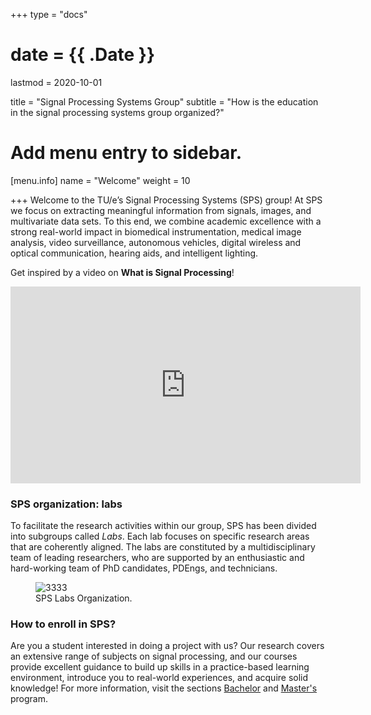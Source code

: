 +++
type = "docs"

# date = {{ .Date }}
lastmod = 2020-10-01

title = "Signal Processing Systems Group"
subtitle = "How is the education in the signal processing systems group organized?"

# Add menu entry to sidebar.
[menu.info]
  name = "Welcome"
  weight = 10

+++
Welcome to the TU/e’s  Signal Processing Systems (SPS) group!  At SPS we focus on extracting meaningful information from signals, images, and multivariate data sets. To this end, we combine academic excellence with a strong real-world impact in biomedical instrumentation, medical image analysis, video surveillance, autonomous vehicles, digital wireless and optical communication, hearing aids, and intelligent lighting.

Get inspired by a video on **What is Signal Processing**!

<div class="video-container">
<iframe width="560" height="315" src="https://www.youtube.com/embed/EErkgr1MWw0" frameborder="0" allow="accelerometer; autoplay; clipboard-write; encrypted-media; gyroscope; picture-in-picture" allowfullscreen></iframe>
</div>


### SPS organization: labs
To facilitate the research activities within our group, SPS has been divided into subgroups called *Labs*. Each lab focuses on specific research areas that are coherently aligned. The labs are constituted by a multidisciplinary team of leading researchers, who are supported by an enthusiastic and hard-working team of PhD candidates, PDEngs, and technicians.

<div style="max-width: 800px; margin: auto">
  <figure>
    <img
      src="/../files/12.InfoFigures/Blocks_SPS.png"
      alt="3333"
    />
    <figcaption class="numbered">
      SPS Labs Organization.
    </figcaption>
  </figure>
</div>

### How to enroll in SPS?
Are you a student interested in doing a project with us? Our research covers an extensive range of subjects on signal processing, and our courses provide excellent guidance to build up skills in a practice-based learning environment, introduce you to real-world experiences, and acquire solid knowledge! For more information, visit the sections [Bachelor](../bachelor_main) and [Master's](../master_main) program.
